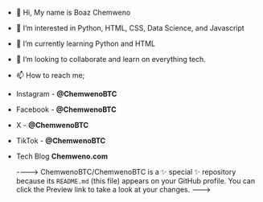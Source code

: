 - 👋 Hi, My name is Boaz Chemweno
- 👀 I’m interested in Python, HTML, CSS, Data Science, and Javascript
- 🌱 I’m currently learning Python and HTML
- 💞️ I’m looking to collaborate and learn on everything tech.  
- 📫 How to reach me;
- Instagram - **@ChemwenoBTC**
- Facebook - **@ChemwenoBTC**
- X - **@ChemwenoBTC**
- TikTok - **@ChemwenoBTC**
- Tech Blog **Chemweno.com**

  ----> ChemwenoBTC/ChemwenoBTC is a ✨ special ✨ repository because its `README.md` (this file) appears on your GitHub profile.
You can click the Preview link to take a look at your changes.
--->
